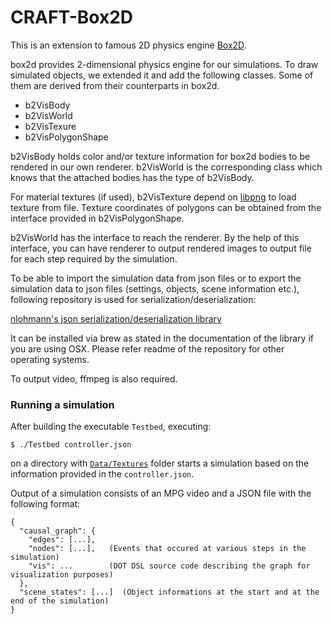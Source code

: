 # CRAFT-Box2D

This is an extension to famous 2D physics engine [Box2D](https://github.com/erincatto/box2d).

box2d provides 2-dimensional physics engine for our simulations. To draw simulated objects, we extended it and add the following classes. Some of them are derived from their counterparts in box2d.

- b2VisBody
- b2VisWorld
- b2VisTexure
- b2VisPolygonShape

b2VisBody holds color and/or texture information for box2d bodies to be rendered in our own renderer. b2VisWorld is the corresponding class which knows that the attached bodies has the type of b2VisBody.

For material textures (if used), b2VisTexture depend on [libpng](http://www.libpng.org/) to load texture from file. Texture coordinates of polygons can be obtained from the interface provided in b2VisPolygonShape.

b2VisWorld has the interface to reach the renderer. By the help of this interface, you can have renderer to output rendered images to output file for each step required by the simulation.

To be able to import the simulation data from json files or to export the simulation data to json files (settings, objects, scene information etc.), following repository is used for serialization/deserialization:

[nlohmann's json serialization/deserialization library](https://github.com/nlohmann/json)

It can be installed via brew as stated in the documentation of the library if you are using OSX. Please refer readme of the repository for other operating systems.

To output video, ffmpeg is also required.

### Running a simulation

After building the executable `Testbed`, executing:
```
$ ./Testbed controller.json
```
on a directory with [`Data/Textures`](./Testbed) folder starts a simulation based on the information provided in the `controller.json`. 

Output of a simulation consists of an MPG video and a JSON file with the following format:
```
{
  "causal_graph": {
    "edges": [...],
    "nodes": [...],   (Events that occured at various steps in the simulation)
    "vis": ...        (DOT DSL source code describing the graph for visualization purposes)
  },
  "scene_states": [...]  (Object informations at the start and at the end of the simulation)
}
```